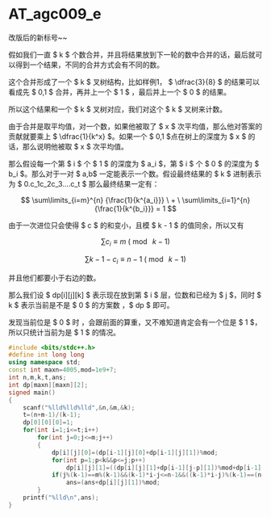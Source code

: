 # AT_agc009_e #

改版后的新标号~~

假如我们一直 $ k $ 个数合并，并且将结果放到下一轮的数中合并的话，最后就可以得到一个结果，不同的合并方式会有不同的数。

这个合并形成了一个 $ k $ 叉树结构，比如样例1， $ \dfrac{3}{8} $ 的结果可以看成先 $ 0,1 $ 合并，再并上一个 $ 1 $ ，最后并上一个 $ 0 $ 的结果。

所以这个结果和一个 $ k $ 叉树对应，我们对这个 $ k $ 叉树来计数。

由于合并是取平均值，对一个数，如果他被取了 $ x $ 次平均值，那么他对答案的贡献就要乘上 $ \dfrac{1}{k^x} $。如果一个 $ 0,1 $点在树上的深度为 $ x $ 的话，那么说明他被取 $ x $ 次平均值。

那么假设每一个第 $ i $ 个 $ 1 $ 的深度为 $ a_i $，第 $ i $ 个 $ 0 $ 的深度为 $ b_i $。那么对于一对 $ a,b$ 一定能表示一个数。假设最终结果的 $ k $ 进制表示为 $ 0.c_1c_2c_3....c_t $ 那么最终结果一定有：

$$ \sum\limits_{i=m}^{n} {\frac{1}{k^{a_i}}} \ + \ \sum\limits_{i=1}^{n} {\frac{1}{k^{b_i}}} = 1 $$

由于一次进位只会使得 $ c $ 的和变小，且模 $ k - 1 $ 的值同余，所以又有

$$ \sum{c_i} \equiv m  \ (\bmod \ k-1) $$

$$ \sum{k-1-c_i} \equiv n - 1 \ (\bmod \ k-1) $$

并且他们都要小于右边的数。

那么我们设 $ dp[i][j][k] $ 表示现在放到第 $ i $ 层，位数和已经为 $ j $，同时 $ k $ 表示当前是不是 $ 0 $ 的方案数 ，$ dp $ 即可。

发现当前位是 $ 0 $ 时 ，会跟前面的算重，又不难知道肯定会有一个位是 $ 1 $，所以只统计当前为是 $ 1 $ 的情况。

```cpp
#include <bits/stdc++.h>
#define int long long
using namespace std;
const int maxn=4005,mod=1e9+7;
int n,m,k,t,ans;
int dp[maxn][maxn][2];
signed main()
{
	scanf("%lld%lld%lld",&n,&m,&k);
	t=(n+m-1)/(k-1);
	dp[0][0][0]=1;
	for(int i=1;i<=t;i++)
		for(int j=0;j<=m;j++)
		{
			dp[i][j][0]=(dp[i-1][j][0]+dp[i-1][j][1])%mod;
			for(int p=1;p<k&&p<=j;p++)
				dp[i][j][1]=((dp[i][j][1]+dp[i-1][j-p][1])%mod+dp[i-1][j-p][0])%mod;
			if(j%(k-1)==m%(k-1)&&(k-1)*i-j<=n-1&&((k-1)*i-j)%(k-1)==(n-1)%(k-1))
				ans=(ans+dp[i][j][1])%mod;
		}
	printf("%lld\n",ans);
}
```



